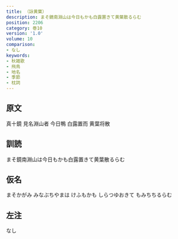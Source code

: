 ```yaml
---
title: （詠黄葉）
description: まそ鏡南淵山は今日もかも白露置きて黄葉散るらむ
position: 2206
category: 巻10
version: '1.0'
volume: 10
comparison:
- なし
keywords:
- 秋雑歌
- 飛鳥
- 地名
- 季節
- 枕詞
---
```


## 原文

真十鏡 見名淵山者 今日鴨 白露置而 黄葉将散

## 訓読

まそ鏡南淵山は今日もかも白露置きて黄葉散るらむ

## 仮名

まそかがみ みなぶちやまは けふもかも しらつゆおきて もみちちるらむ

## 左注

なし
